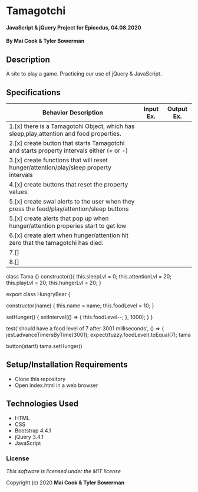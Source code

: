 # Tamagotchi 

#### JavaScript & jQuery Project for Epicodus, 04.08.2020

#### By **Mai Cook & Tyler Bowerman**

## Description

A site to play a game. Practicing our use of jQuery & JavaScript. 

## Specifications

|   Behavior Description   |  Input Ex.   |        Output Ex.        |
|------------------------------|--------------|--------------------------|
| 1.[x]   there is a Tamagotchi Object, which has  sleep,play,attention and food properties.
| 2.[x]   create button that starts Tamagotchi and starts property intervals either (+ or -)
| 3.[x]   create functions that will reset hunger/attention/play/sleep property intervals
| 4.[x]   create buttons that reset the property values.
| 5.[x]   create swal alerts to the user when they press the feed/play/attention/sleep buttons
| 5.[x]   create alerts that pop up when hunger/attention properies start to get low
| 6.[x]   create alert when hunger/attention hit zero that the tamagotchi has died.
| 7.[]
| 8.[]

class Tama {}
constructor(){
  this.sleepLvl = 0;
  this.attentionLvl = 20;
  this.playLvl = 20;
  this.hungerLvl = 20;
}

export class HungryBear {

  constructor(name) {
    this.name = name;
    this.foodLevel = 10;
  }

  setHunger() {
    setInterval(() => {
      this.foodLevel--;
    }, 1000);
  }
}


test('should have a food level of 7 after 3001 milliseconds', () => {
    jest.advanceTimersByTime(3001);
    expect(fuzzy.foodLevel).toEqual(7);
tama

button(start!)
tama.setHunger()







## Setup/Installation Requirements

* Clone this repository
* Open index.html in a web browser

## Technologies Used

* HTML
* CSS
* Bootstrap 4.4.1
* jQuery 3.4.1
* JavaScript


### License

*This software is licensed under the MIT license*

Copyright (c) 2020 **Mai Cook & Tyler Bowerman**